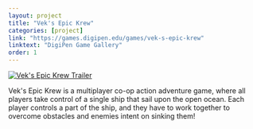 ```yaml
---
layout: project
title: "Vek's Epic Krew"
categories: [project]
link: "https://games.digipen.edu/games/vek-s-epic-krew"
linktext: "DigiPen Game Gallery"
order: 1
---
```

[![Vek's Epic Krew Trailer](http://img.youtube.com/vi/0cmthVNCA4c/maxresdefault.jpg)](http://www.youtube.com/watch?v=0cmthVNCA4c)

Vek's Epic Krew is a multiplayer co-op action adventure game, where all players take control of a single ship that sail upon the open ocean. Each player controls a part of the ship, and they have to work together to overcome obstacles and enemies intent on sinking them!